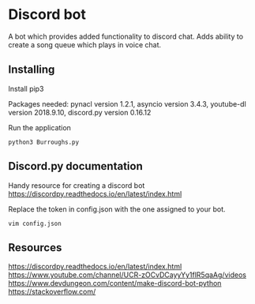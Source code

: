 # Discord bot
A bot which provides added functionality to discord chat. Adds ability to create a song queue which plays in voice chat.

## Installing
Install pip3

Packages needed:
pynacl version 1.2.1,
asyncio version 3.4.3,
youtube-dl version 2018.9.10,
discord.py version 0.16.12


Run the application

```python3 Burroughs.py ```

## Discord.py documentation
Handy resource for creating a discord bot https://discordpy.readthedocs.io/en/latest/index.html

Replace the token in config.json with the one assigned to your bot.

``` vim config.json ```
## Resources
https://discordpy.readthedocs.io/en/latest/index.html https://www.youtube.com/channel/UCR-zOCvDCayyYy1flR5qaAg/videos https://www.devdungeon.com/content/make-discord-bot-python https://stackoverflow.com/
